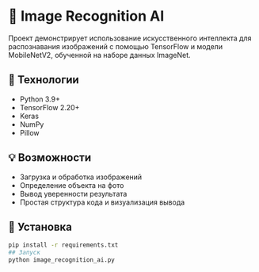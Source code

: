 # 🧠 Image Recognition AI

Проект демонстрирует использование искусственного интеллекта для распознавания изображений с помощью TensorFlow и модели MobileNetV2, обученной на наборе данных ImageNet.

## 🔧 Технологии
- Python 3.9+
- TensorFlow 2.20+
- Keras
- NumPy
- Pillow

## 💡 Возможности
- Загрузка и обработка изображений
- Определение объекта на фото
- Вывод уверенности результата
- Простая структура кода и визуализация вывода

## 🚀 Установка
```bash
pip install -r requirements.txt
## Запуск
python image_recognition_ai.py
